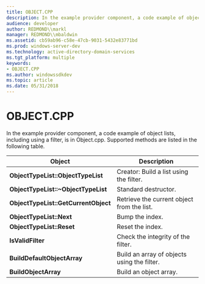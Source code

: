 ```yaml
---
title: OBJECT.CPP
description: In the example provider component, a code example of object lists, including using a filter, is in Object.cpp. Supported methods are listed in the following table.
audience: developer
author: REDMOND\\markl
manager: REDMOND\\mbaldwin
ms.assetid: cb59ab96-c58e-47cb-9031-5432e83771bd
ms.prod: windows-server-dev
ms.technology: active-directory-domain-services
ms.tgt_platform: multiple
keywords:
- OBJECT.CPP
ms.author: windowssdkdev
ms.topic: article
ms.date: 05/31/2018
---
```


# OBJECT.CPP

In the example provider component, a code example of object lists, including using a filter, is in Object.cpp. Supported methods are listed in the following table.



| Object                               | Description                                 |
|--------------------------------------|---------------------------------------------|
| **ObjectTypeList::ObjectTypeList**   | Creator: Build a list using the filter.     |
| **ObjectTypeList::~ObjectTypeList**  | Standard destructor.                        |
| **ObjectTypeList::GetCurrentObject** | Retrieve the current object from the list.  |
| **ObjectTypeList::Next**             | Bump the index.                             |
| **ObjectTypeList::Reset**            | Reset the index.                            |
| **IsValidFilter**                    | Check the integrity of the filter.          |
| **BuildDefaultObjectArray**          | Build an array of objects using the filter. |
| **BuildObjectArray**                 | Build an object array.                      |



 

 

 




